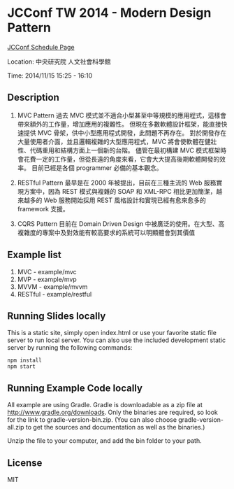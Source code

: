 # JCConf TW 2014 - Modern Design Pattern

[JCConf Schedule Page](http://jcconf.tw/modern-design-pattern.html)

Location: 中央研究院 人文社會科學館

Time: 2014/11/15 15:25 - 16:10

## Description
1. MVC Pattern
過去 MVC 模式並不適合小型甚至中等規模的應用程式，這樣會帶來額外的工作量，增加應用的複雜性。 但現在多數軟體設計框架，能直接快速提供 MVC 骨架，供中小型應用程式開發，此問題不再存在。 對於開發存在大量使用者介面，並且邏輯複雜的大型應用程式，MVC 將會使軟體在健壯性、代碼重用和結構方面上一個新的台階。 儘管在最初構建 MVC 模式框架時會花費一定的工作量，但從長遠的角度來看，它會大大提高後期軟體開發的效率。 目前已經是各個 programmer 必備的基本觀念。

2. RESTful Pattern
最早是在 2000 年被提出，目前在三種主流的 Web 服務實現方案中，因為 REST 模式與複雜的 SOAP 和 XML-RPC 相比更加簡潔，越來越多的 Web 服務開始採用 REST 風格設計和實現已經有愈來愈多的 framework 支援。

3. CQRS Pattern
目前在 Domain Driven Design 中被廣泛的使用。在大型、高複雜度的專案中及對效能有較高要求的系統可以明顯體會到其價值

## Example list
1. MVC - example/mvc
2. MVP - example/mvp
3. MVVM - example/mvvm
4. RESTful - example/restful

## Running Slides locally
This is a static site, simply open index.html or use your favorite static file server to run local server.
You can also use the included development static server by running the following commands:

    npm install
    npm start

## Running Example Code locally
All example are using Gradle. Gradle is downloadable as a zip file at http://www.gradle.org/downloads. Only the binaries are required, so look for the link to gradle-version-bin.zip. (You can also choose gradle-version-all.zip to get the sources and documentation as well as the binaries.)

Unzip the file to your computer, and add the bin folder to your path.

## License
MIT

